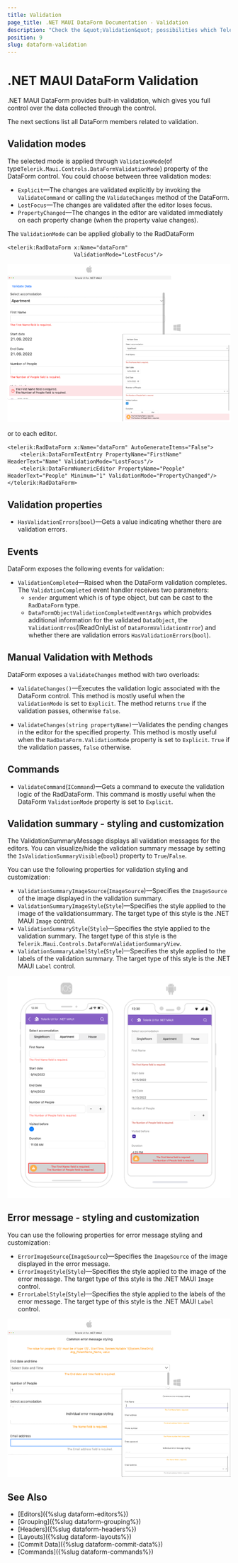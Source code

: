 ```yaml
---
title: Validation
page_title: .NET MAUI DataForm Documentation - Validation
description: "Check the &quot;Validation&quot; possibilities which Telerik DataForm for .NET MAUI control provides."
position: 9
slug: dataform-validation
---
```


# .NET MAUI DataForm Validation

.NET MAUI DataForm provides built-in validation, which gives you full control over the data collected through the control. 

The next sections list all DataForm members related to validation.

## Validation modes

The selected mode is applied through `ValidationMode`(of type`Telerik.Maui.Controls.DataFormValidationMode`) property of the DataForm control. You could choose between three validation modes:

* `Explicit`&mdash;The changes are validated explicitly by invoking the `ValidateCommand` or calling the `ValidateChanges` method of the DataForm.
* `LostFocus`&mdash;The changes are validated after the editor loses focus.
* `PropertyChanged`&mdash;The changes in the editor are validated immediately on each property change (when the property value changes).

The `ValidationMode` can be applied globally to the RadDataForm 

```XAML
<telerik:RadDataForm x:Name="dataForm"
                     ValidationMode="LostFocus"/>
```

![RadDataForm Overview](images/dataform-validate-data-desktop.png)

or to each editor. 

```XAML
<telerik:RadDataForm x:Name="dataForm" AutoGenerateItems="False">
    <telerik:DataFormTextEntry PropertyName="FirstName" HeaderText="Name" ValidationMode="LostFocus"/>
    <telerik:DataFormNumericEditor PropertyName="People" HeaderText="People" Minimum="1" ValidationMode="PropertyChanged"/>
</telerik:RadDataForm>
```

## Validation properties

* `HasValidationErrors`(`bool`)&mdash;Gets a value indicating whether there are validation errors.

## Events

DataForm exposes the following events for validation: 

* `ValidationCompleted`&mdash;Raised when the DataForm validation completes. The `ValidationCompleted` event handler receives two parameters:
	* `sender` argument which is of type object, but can be cast to the `RadDataForm` type. 
	* `DataFormObjectValidationCompletedEventArgs` which probvides additional information for the validated `DataObject`, the `ValidationErros`(IReadOnlyList of `DataFormValidationError`) and whether there are validation errors `HasValidationErrors`(`bool`).

## Manual Validation with Methods

DataForm exposes a `ValidateChanges` method with two overloads:

* `ValidateChanges()`&mdash;Executes the validation logic associated with the DataForm control. This method is mostly useful when the `ValidationMode` is set to `Explicit`. The method returns `true` if the validation passes, otherwise `false`.

<snippet id='dataform-editorgenerated-event'/>

* `ValidateChanges(string propertyName)`&mdash;Validates the pending changes in the editor for the specified property. This method is mostly useful when the `RadDataForm.ValidationMode` property is set to `Explicit`. `True` if the validation passes, `false` otherwise.

<snippet id='dataform-oneditors-generated'/>

## Commands

* `ValidateCommand`(`ICommand`)&mdash;Gets a command to execute the validation logic of the RadDataForm. This command is mostly useful when the DataForm `ValidationMode` property is set to `Explicit`.

## Validation summary - styling and customization

The ValidationSummaryMessage displays all validation messages for the editors. You can visualize/hide the validation summary message by setting the `IsValidationSummaryVisible`(`bool`) property to `True`/`False`.

You can use the following properties for validation styling and customization:

* `ValidationSummaryImageSource`(`ImageSource`)&mdash;Specifies the `ImageSource` of the image displayed in the validation summary.
* `ValidationSummaryImageStyle`(`Style`)&mdash;Specifies the style applied to the image of the validationsummary. The target type of this style is the .NET MAUI `Image` control.
* `ValidationSummaryStyle`(`Style`)&mdash;Specifies the style applied to the validation summary. The target type of this style is the `Telerik.Maui.Controls.DataFormValidationSummaryView`.         
* `ValidationSummaryLabelStyle`(`Style`)&mdash;Specifies the style applied to the labels of the validation summary. The target type of this style is the .NET MAUI `Label` control.

![.NET MAUI DataForm Validation styling](images/dataform-validation-styling.png)

## Error message - styling and customization

You can use the following properties for error message styling and customization:

* `ErrorImageSource`(`ImageSource`)&mdash;Specifies the `ImageSource` of the image displayed in the error message.
* `ErrorImageStyle`(`Style`)&mdash;Specifies the style applied to the image of the error message. The target type of this style is the .NET MAUI `Image` control.
* `ErrorLabelStyle`(`Style`)&mdash;Specifies the style applied to the labels of the error message. The target type of this style is the .NET MAUI `Label` control.

![.NET MAUI DataForm Error styling](images/dataform-error-message-styling-desktop.png)

## See Also

- [Editors]({%slug dataform-editors%})
- [Grouping]({%slug dataform-grouping%})
- [Headers]({%slug dataform-headers%})
- [Layouts]({%slug dataform-layouts%})
- [Commit Data]({%slug dataform-commit-data%})
- [Commands]({%slug dataform-commands%})
